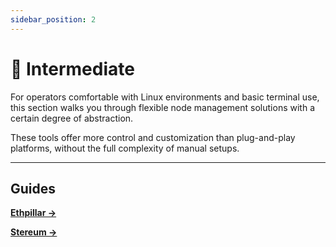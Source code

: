 ```yaml
---
sidebar_position: 2
---
```


# 🧰 Intermediate

For operators comfortable with Linux environments and basic terminal use, this section walks you through flexible node management solutions with a certain degree of abstraction.

These tools offer more control and customization than plug-and-play platforms, without the full complexity of manual setups.

---

## Guides

[**Ethpillar →**](./ethpillar)

[**Stereum →**](./stereum)
